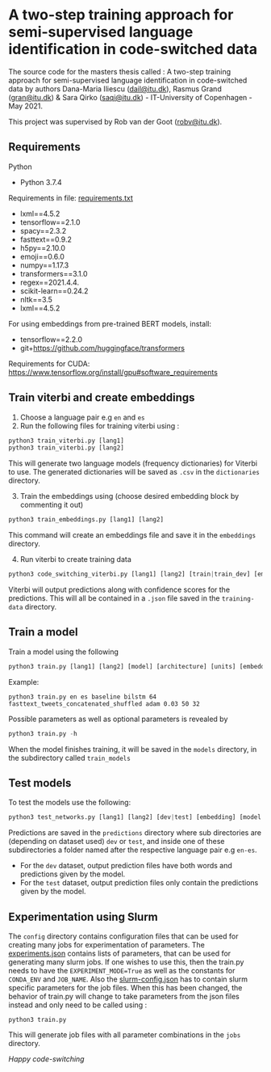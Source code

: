 # A two-step training approach for semi-supervised language identification in code-switched data
The source code for the masters thesis called : A two-step training approach for semi-supervised language identification in code-switched data by authors Dana-Maria Iliescu (dail@itu.dk), Rasmus Grand (gran@itu.dk) & Sara Qirko (saqi@itu.dk) - IT-University of Copenhagen - May 2021. 

This project was supervised by Rob van der Goot (robv@itu.dk).

## Requirements
Python

- Python 3.7.4

Requirements in file: [requirements.txt](requirements.txt)
- lxml==4.5.2
- tensorflow==2.1.0
- spacy==2.3.2
- fasttext==0.9.2
- h5py==2.10.0
- emoji==0.6.0
- numpy==1.17.3
- transformers==3.1.0
- regex==2021.4.4.
- scikit-learn==0.24.2
- nltk==3.5
- lxml==4.5.2

For using embeddings from pre-trained BERT models, install:
- tensorflow==2.2.0
- git+https://github.com/huggingface/transformers

Requirements for CUDA:
https://www.tensorflow.org/install/gpu#software_requirements

## Train viterbi and create embeddings
1. Choose a language pair e.g ```en``` and ```es```
2. Run the following files for training viterbi using :
```python
python3 train_viterbi.py [lang1]
python3 train_viterbi.py [lang2]
```
This will generate two language models (frequency dictionaries) for Viterbi to use. The generated dictionaries will be saved as ```.csv``` in the ``dictionaries`` directory.

3. Train the embeddings using (choose desired embedding block by commenting it out)
```python
python3 train_embeddings.py [lang1] [lang2]
```
This command will create an embeddings file and save it in the ``embeddings`` directory.

4. Run viterbi to create training data
```python
python3 code_switching_viterbi.py [lang1] [lang2] [train|train_dev] [embedding]
```
Viterbi will output predictions along with confidence scores for the predictions. This will all be contained in a ``.json`` file saved in the ``training-data`` directory.

## Train a model
Train a model using the following
```python
python3 train.py [lang1] [lang2] [model] [architecture] [units] [embedding] [optimizer] [learning_rate] [epochs] [batch_size] [optional parameters]
```

Example:
```
python3 train.py en es baseline bilstm 64 fasttext_tweets_concatenated_shuffled adam 0.03 50 32
```

Possible parameters as well as optional parameters is revealed by 
```python 
python3 train.py -h
```

When the model finishes training, it will be saved in the ``models`` directory, in the subdirectory called ``train_models``

## Test models
To test the models use the following: 
```python 
python3 test_networks.py [lang1] [lang2] [dev|test] [embedding] [model name]
```
Predictions are saved in the ``predictions`` directory where sub directories are (depending on dataset used) ``dev`` or ``test``, and inside one of these subdirectories a folder named after the respective language pair e.g ``en-es``.

- For the ``dev`` dataset, output prediction files have both words and predictions given by the model. 
- For the ``test`` dataset, output prediction files only contain the predictions given by the model.

## Experimentation using Slurm
The ``config`` directory contains configuration files that can be used for creating many jobs for experimentation of parameters. The [experiments.json](config/experiments.json) contains lists of parameters, that can be used for generating many slurm jobs. If one wishes to use this, then the train.py needs to have the ``EXPERIMENT_MODE=True`` as well as the constants for ``CONDA_ENV`` and ``JOB_NAME``. Also the [slurm-config.json](config/slurm-config.json) has to contain slurm specific parameters for the job files. When this has been changed, the behavior of train.py will change to take parameters from the json files instead and only need to be called using :

```
python3 train.py
```

This will generate job files with all parameter combinations in the ``jobs`` directory.


_Happy code-switching_



